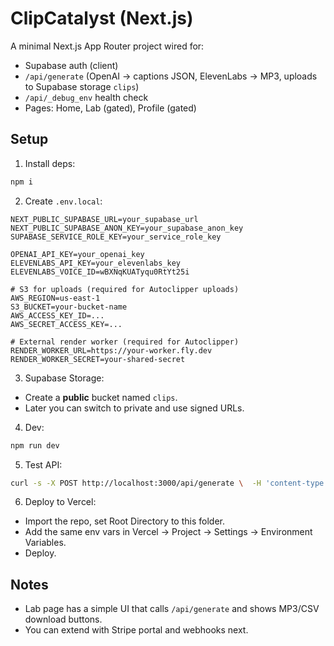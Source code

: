 # ClipCatalyst (Next.js)

A minimal Next.js App Router project wired for:
- Supabase auth (client)
- `/api/generate` (OpenAI -> captions JSON, ElevenLabs -> MP3, uploads to Supabase storage `clips`)
- `/api/_debug_env` health check
- Pages: Home, Lab (gated), Profile (gated)

## Setup

1) Install deps:
```bash
npm i
```

2) Create `.env.local`:
```
NEXT_PUBLIC_SUPABASE_URL=your_supabase_url
NEXT_PUBLIC_SUPABASE_ANON_KEY=your_supabase_anon_key
SUPABASE_SERVICE_ROLE_KEY=your_service_role_key

OPENAI_API_KEY=your_openai_key
ELEVENLABS_API_KEY=your_elevenlabs_key
ELEVENLABS_VOICE_ID=wBXNqKUATyqu0RtYt25i

# S3 for uploads (required for Autoclipper uploads)
AWS_REGION=us-east-1
S3_BUCKET=your-bucket-name
AWS_ACCESS_KEY_ID=...
AWS_SECRET_ACCESS_KEY=...

# External render worker (required for Autoclipper)
RENDER_WORKER_URL=https://your-worker.fly.dev
RENDER_WORKER_SECRET=your-shared-secret
```

3) Supabase Storage:
- Create a **public** bucket named `clips`.
- Later you can switch to private and use signed URLs.

4) Dev:
```bash
npm run dev
```

5) Test API:
```bash
curl -s -X POST http://localhost:3000/api/generate \  -H 'content-type: application/json' \  -d '{"mode":"Paste","source_text":"Hello from ClipCatalyst","language":"English","tone":"Informative","email":"you@example.com","project_id":"test123"}' | jq
```

6) Deploy to Vercel:
- Import the repo, set Root Directory to this folder.
- Add the same env vars in Vercel → Project → Settings → Environment Variables.
- Deploy.

## Notes
- Lab page has a simple UI that calls `/api/generate` and shows MP3/CSV download buttons.
- You can extend with Stripe portal and webhooks next.
